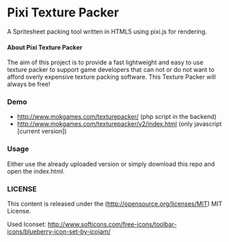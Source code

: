 Pixi Texture Packer
=================

A Spritesheet packing tool written in HTML5 using pixi.js for rendering.

#### About Pixi Texture Packer ####

The aim of this project is to provide a fast lightweight and easy to use texture packer to support game developers that can not or do not want to afford overly expensive texture packing software.
This Texture Packer will always be free!

### Demo ###

- http://www.mokgames.com/texturepacker/ (php script in the backend)
- http://www.mokgames.com/texturepacker/v2/index.html (only javascript [current version])

### Usage ###

Either use the already uploaded version or simply download this repo and open the index.html.

### LICENSE ###

This content is released under the (http://opensource.org/licenses/MIT) MIT License.

Used Iconset: http://www.softicons.com/free-icons/toolbar-icons/blueberry-icon-set-by-icojam/
